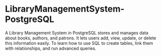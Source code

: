 # LibraryManagementSystem-PostgreSQL
A Library Management System in PostgreSQL stores and manages data about books, authors, and patrons. 
It lets users add, view, update, or delete this information easily. To learn how to use SQL to create tables, 
link them with relationships, and run advanced queries.
